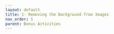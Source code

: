 ```yaml
---
layout: default
title: 1- Removing the Background from Images
nav_order: 1
parent: Bonus Activities
---
```

